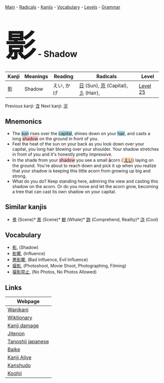 <style> bigfont {font-size: 100px}</style>
[Main](../README.md) -
[Radicals](../radicals.md) -
[Kanjis](../kanjis.md) -
[Vocabulary](../vocabulary.md) -
[Levels](../levels.md) -
[Grammar](../grammar.md)
# <bigfont> 影</bigfont> - Shadow 

| Kanji | Meanings | Reading | Radicals | Level |
| --- | --- | --- | --- | --- |
| 影 | Shadow | えい, かげ | [日](../radicals/日.md) (Sun), [京](../radicals/京.md) (Capital), [彡](../radicals/彡.md) (Hair),  | [Level 25](../levels/wk_level25.md) |

Previous kanji: [含](含.md) Next kanji: [況](況.md) 

## Mnemonics
 * The <span style="background-color:#ADD8E6"> sun</span> rises over the <span style="background-color:#ADD8E6"> capital</span>, shines down on your <span style="background-color:#ADD8E6"> hair</span>, and casts a long <span style="background-color:#ffcccb"> shadow</span> on the ground in front of you.
* Feel the heat of the sun on your back as you look down over your capital, you long hair blowing over your shoulder. Your shadow stretches in front of you and it's honestly pretty impressive.
* In the shade from your <span style="background-color:#ffcccb"> shadow</span> you see a small <span style="background-color:#ffcccb"> a</span>corn (<span style="background-color:#fed8b1"> [えい](https://jisho.org/search/えい)</span>) laying on the ground. You're about to reach down and pick it up when you realize that your shadow is keeping this little acorn from growing up big and strong.
* What do you do? Keep standing here, admiring the view and casting this shadow on the acorn. Or do you move and let the acorn grow, becoming a tree that can cast its own shadow on your capital.


## Similar kanjis
 * [景](景.md) (Scene)* [景](景.md) (Scene)* [鯨](鯨.md) (Whale)* [諒](諒.md) (Comprehend, Reality)* [涼](涼.md) (Cool)


## Vocabulary
 * [影](../vocabulary/影.md), (Shadow)
* [影響](../vocabulary/影.md), (Influence)
* [悪影響](../vocabulary/影.md), (Bad Influence, Evil Influence)
* [撮影](../vocabulary/影.md), (Photoshoot, Movie Shoot, Photographing, Filming)
* [撮影禁止](../vocabulary/影.md), (No Photos, No Photos Allowed)



## Links 

| Webpage |
| --- |
| [Wanikani          ](https://www.wanikani.com/kanji/影) |
| [Wiktionary        ](https://en.wiktionary.org/wiki/影) |
| [Kanji damage      ](http://www.kanjidamage.com/kanji/search?utf8=✓&q=影) |
| [Jitenon           ](https://jitenon.com/kanji/影) |
| [Tanoshii japanese ](https://www.tanoshiijapanese.com/dictionary/kanji.cfm?k=影) |
| [Baike             ](https://baike.baidu.com/item/影) |
| [Kanji Alive       ](https://app.kanjialive.com/影) |
| [Kanshudo          ](https://www.kanshudo.com/searchmn?q=影) |
| [Koohii            ](https://kanji.koohii.com/study/kanji/影) |
